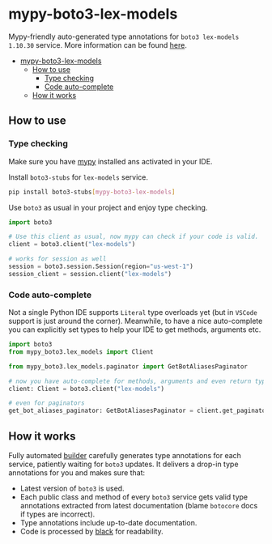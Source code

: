 # mypy-boto3-lex-models

Mypy-friendly auto-generated type annotations for `boto3 lex-models 1.10.30` service.
More information can be found [here](https://github.com/vemel/mypy_boto3).

- [mypy-boto3-lex-models](#mypy-boto3-lex-models)
  - [How to use](#how-to-use)
    - [Type checking](#type-checking)
    - [Code auto-complete](#code-auto-complete)
  - [How it works](#how-it-works)

## How to use

### Type checking

Make sure you have [mypy](https://github.com/python/mypy) installed ans activated in your IDE.

Install `boto3-stubs` for `lex-models` service.

```bash
pip install boto3-stubs[mypy-boto3-lex-models]
```

Use `boto3` as usual in your project and enjoy type checking.

```python
import boto3

# Use this client as usual, now mypy can check if your code is valid.
client = boto3.client("lex-models")

# works for session as well
session = boto3.session.Session(region="us-west-1")
session_client = session.client("lex-models")

```

### Code auto-complete

Not a single Python IDE supports `Literal` type overloads yet (but in `VSCode` support is just around the corner).
Meanwhile, to have a nice auto-complete you can explicitly set types to help your IDE to get methods, arguments etc.

```python
import boto3
from mypy_boto3.lex_models import Client

from mypy_boto3.lex_models.paginator import GetBotAliasesPaginator

# now you have auto-complete for methods, arguments and even return types
client: Client = boto3.client("lex-models")

# even for paginators
get_bot_aliases_paginator: GetBotAliasesPaginator = client.get_paginator("get_bot_aliases")
```

## How it works

Fully automated [builder](https://github.com/vemel/mypy_boto3) carefully generates
type annotations for each service, patiently waiting for `boto3` updates. It delivers
a drop-in type annotations for you and makes sure that:

- Latest version of `boto3` is used.
- Each public class and method of every `boto3` service gets valid type annotations
  extracted from latest documentation (blame `botocore` docs if types are incorrect).
- Type annotations include up-to-date documentation.
- Code is processed by [black](https://github.com/psf/black) for readability.